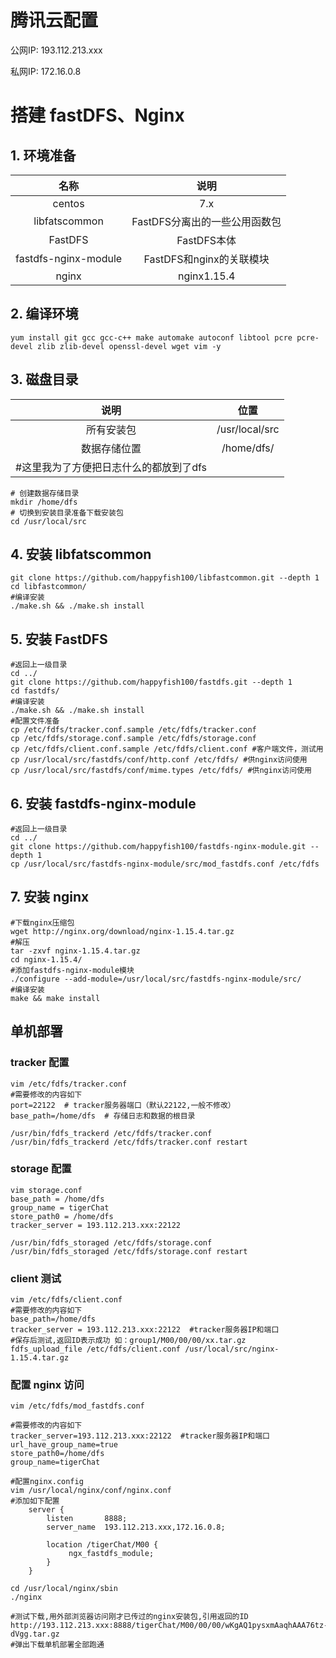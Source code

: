 # 腾讯云配置

公网IP: 193.112.213.xxx

私网IP: 172.16.0.8

# 搭建 fastDFS、Nginx

## 1. 环境准备

|         名称         |             说明              |
| :------------------: | :---------------------------: |
|        centos        |              7.x              |
|    libfatscommon     | FastDFS分离出的一些公用函数包 |
|       FastDFS        |          FastDFS本体          |
| fastdfs-nginx-module |   FastDFS和nginx的关联模块    |
|        nginx         |          nginx1.15.4          |

## 2. 编译环境

```shell
yum install git gcc gcc-c++ make automake autoconf libtool pcre pcre-devel zlib zlib-devel openssl-devel wget vim -y
```

## 3. 磁盘目录

|                  说明                  |      位置      |
| :------------------------------------: | :------------: |
|               所有安装包               | /usr/local/src |
|              数据存储位置              |   /home/dfs/   |
| #这里我为了方便把日志什么的都放到了dfs |                |

```shell
# 创建数据存储目录
mkdir /home/dfs 
# 切换到安装目录准备下载安装包
cd /usr/local/src
```

## 4. 安装 libfatscommon

```shell
git clone https://github.com/happyfish100/libfastcommon.git --depth 1
cd libfastcommon/
#编译安装
./make.sh && ./make.sh install
```

## 5. 安装 FastDFS

```shell
#返回上一级目录
cd ../
git clone https://github.com/happyfish100/fastdfs.git --depth 1
cd fastdfs/
#编译安装
./make.sh && ./make.sh install
#配置文件准备
cp /etc/fdfs/tracker.conf.sample /etc/fdfs/tracker.conf
cp /etc/fdfs/storage.conf.sample /etc/fdfs/storage.conf
cp /etc/fdfs/client.conf.sample /etc/fdfs/client.conf #客户端文件，测试用
cp /usr/local/src/fastdfs/conf/http.conf /etc/fdfs/ #供nginx访问使用
cp /usr/local/src/fastdfs/conf/mime.types /etc/fdfs/ #供nginx访问使用
```

## 6. 安装 fastdfs-nginx-module

```shell
#返回上一级目录
cd ../
git clone https://github.com/happyfish100/fastdfs-nginx-module.git --depth 1
cp /usr/local/src/fastdfs-nginx-module/src/mod_fastdfs.conf /etc/fdfs
```

## 7. 安装 nginx

```shell
#下载nginx压缩包
wget http://nginx.org/download/nginx-1.15.4.tar.gz 
#解压
tar -zxvf nginx-1.15.4.tar.gz 
cd nginx-1.15.4/
#添加fastdfs-nginx-module模块
./configure --add-module=/usr/local/src/fastdfs-nginx-module/src/ 
#编译安装
make && make install 
```

## 单机部署

### tracker 配置

```shell
vim /etc/fdfs/tracker.conf
#需要修改的内容如下
port=22122  # tracker服务器端口（默认22122,一般不修改）
base_path=/home/dfs  # 存储日志和数据的根目录

/usr/bin/fdfs_trackerd /etc/fdfs/tracker.conf
/usr/bin/fdfs_trackerd /etc/fdfs/tracker.conf restart
```

### storage 配置

```shell
vim storage.conf
base_path = /home/dfs
group_name = tigerChat
store_path0 = /home/dfs
tracker_server = 193.112.213.xxx:22122

/usr/bin/fdfs_storaged /etc/fdfs/storage.conf
/usr/bin/fdfs_storaged /etc/fdfs/storage.conf restart
```

### client 测试

```shell
vim /etc/fdfs/client.conf
#需要修改的内容如下
base_path=/home/dfs
tracker_server = 193.112.213.xxx:22122  #tracker服务器IP和端口
#保存后测试,返回ID表示成功 如：group1/M00/00/00/xx.tar.gz
fdfs_upload_file /etc/fdfs/client.conf /usr/local/src/nginx-1.15.4.tar.gz
```

### 配置 nginx 访问

```shell
vim /etc/fdfs/mod_fastdfs.conf

#需要修改的内容如下
tracker_server=193.112.213.xxx:22122  #tracker服务器IP和端口
url_have_group_name=true
store_path0=/home/dfs
group_name=tigerChat

#配置nginx.config
vim /usr/local/nginx/conf/nginx.conf
#添加如下配置
    server {
        listen       8888;
        server_name  193.112.213.xxx,172.16.0.8;

        location /tigerChat/M00 {
             ngx_fastdfs_module;
        }
    }
    
cd /usr/local/nginx/sbin
./nginx

#测试下载,用外部浏览器访问刚才已传过的nginx安装包,引用返回的ID
http://193.112.213.xxx:8888/tigerChat/M00/00/00/wKgAQ1pysxmAaqhAAA76tz-dVgg.tar.gz
#弹出下载单机部署全部跑通
```

